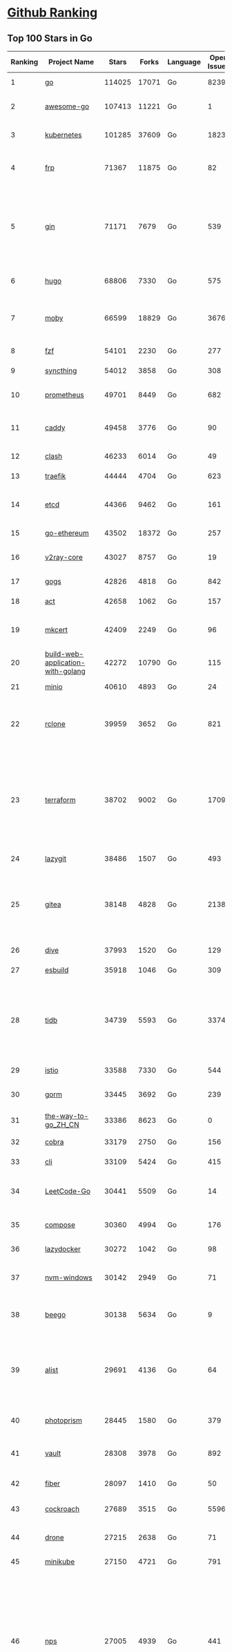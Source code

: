[Github Ranking](../README.md)
==========

## Top 100 Stars in Go

| Ranking | Project Name | Stars | Forks | Language | Open Issues | Description | Last Commit |
| ------- | ------------ | ----- | ----- | -------- | ----------- | ----------- | ----------- |
| 1 | [go](https://github.com/golang/go) | 114025 | 17071 | Go | 8239 | The Go programming language | 2023-09-02T02:19:46Z |
| 2 | [awesome-go](https://github.com/avelino/awesome-go) | 107413 | 11221 | Go | 1 | A curated list of awesome Go frameworks, libraries and software | 2023-09-02T01:03:39Z |
| 3 | [kubernetes](https://github.com/kubernetes/kubernetes) | 101285 | 37609 | Go | 1823 | Production-Grade Container Scheduling and Management | 2023-09-02T01:40:53Z |
| 4 | [frp](https://github.com/fatedier/frp) | 71367 | 11875 | Go | 82 | A fast reverse proxy to help you expose a local server behind a NAT or firewall to the internet. | 2023-08-31T06:54:40Z |
| 5 | [gin](https://github.com/gin-gonic/gin) | 71171 | 7679 | Go | 539 | Gin is a HTTP web framework written in Go (Golang). It features a Martini-like API with much better performance -- up to 40 times faster. If you need smashing performance, get yourself some Gin. | 2023-08-29T16:26:12Z |
| 6 | [hugo](https://github.com/gohugoio/hugo) | 68806 | 7330 | Go | 575 | The world’s fastest framework for building websites. | 2023-09-01T17:41:13Z |
| 7 | [moby](https://github.com/moby/moby) | 66599 | 18829 | Go | 3676 | Moby Project - a collaborative project for the container ecosystem to assemble container-based systems | 2023-09-02T00:31:33Z |
| 8 | [fzf](https://github.com/junegunn/fzf) | 54101 | 2230 | Go | 277 | :cherry_blossom: A command-line fuzzy finder | 2023-09-02T00:03:23Z |
| 9 | [syncthing](https://github.com/syncthing/syncthing) | 54012 | 3858 | Go | 308 | Open Source Continuous File Synchronization | 2023-09-02T01:20:44Z |
| 10 | [prometheus](https://github.com/prometheus/prometheus) | 49701 | 8449 | Go | 682 | The Prometheus monitoring system and time series database. | 2023-09-01T23:12:41Z |
| 11 | [caddy](https://github.com/caddyserver/caddy) | 49458 | 3776 | Go | 90 | Fast and extensible multi-platform HTTP/1-2-3 web server with automatic HTTPS | 2023-09-01T22:00:55Z |
| 12 | [clash](https://github.com/Dreamacro/clash) | 46233 | 6014 | Go | 49 | A rule-based tunnel in Go. | 2023-08-31T12:22:27Z |
| 13 | [traefik](https://github.com/traefik/traefik) | 44444 | 4704 | Go | 623 | The Cloud Native Application Proxy | 2023-08-28T18:36:52Z |
| 14 | [etcd](https://github.com/etcd-io/etcd) | 44366 | 9462 | Go | 161 | Distributed reliable key-value store for the most critical data of a distributed system | 2023-09-01T19:13:34Z |
| 15 | [go-ethereum](https://github.com/ethereum/go-ethereum) | 43502 | 18372 | Go | 257 | Official Go implementation of the Ethereum protocol | 2023-09-01T22:21:27Z |
| 16 | [v2ray-core](https://github.com/v2ray/v2ray-core) | 43027 | 8757 | Go | 19 | A platform for building proxies to bypass network restrictions. | 2023-08-07T03:53:50Z |
| 17 | [gogs](https://github.com/gogs/gogs) | 42826 | 4818 | Go | 842 | Gogs is a painless self-hosted Git service | 2023-08-25T03:32:48Z |
| 18 | [act](https://github.com/nektos/act) | 42658 | 1062 | Go | 157 | Run your GitHub Actions locally 🚀 | 2023-09-01T02:12:31Z |
| 19 | [mkcert](https://github.com/FiloSottile/mkcert) | 42409 | 2249 | Go | 96 | A simple zero-config tool to make locally trusted development certificates with any names you'd like. | 2023-08-29T08:51:00Z |
| 20 | [build-web-application-with-golang](https://github.com/astaxie/build-web-application-with-golang) | 42272 | 10790 | Go | 115 | A golang ebook intro how to build a web with golang | 2023-09-01T02:56:13Z |
| 21 | [minio](https://github.com/minio/minio) | 40610 | 4893 | Go | 24 | High Performance Object Storage for AI | 2023-09-01T23:27:28Z |
| 22 | [rclone](https://github.com/rclone/rclone) | 39959 | 3652 | Go | 821 | "rsync for cloud storage" - Google Drive, S3, Dropbox, Backblaze B2, One Drive, Swift, Hubic, Wasabi, Google Cloud Storage, Yandex Files | 2023-09-01T18:44:13Z |
| 23 | [terraform](https://github.com/hashicorp/terraform) | 38702 | 9002 | Go | 1709 | Terraform enables you to safely and predictably create, change, and improve infrastructure. It is a source-available tool that codifies APIs into declarative configuration files that can be shared amongst team members, treated as code, edited, reviewed, and versioned. | 2023-09-01T21:52:57Z |
| 24 | [lazygit](https://github.com/jesseduffield/lazygit) | 38486 | 1507 | Go | 493 | simple terminal UI for git commands | 2023-09-01T16:57:55Z |
| 25 | [gitea](https://github.com/go-gitea/gitea) | 38148 | 4828 | Go | 2138 | Git with a cup of tea! Painless self-hosted all-in-one software development service, including Git hosting, code review, team collaboration, package registry and CI/CD | 2023-09-02T01:50:16Z |
| 26 | [dive](https://github.com/wagoodman/dive) | 37993 | 1520 | Go | 129 | A tool for exploring each layer in a docker image | 2023-08-20T15:41:23Z |
| 27 | [esbuild](https://github.com/evanw/esbuild) | 35918 | 1046 | Go | 309 | An extremely fast bundler for the web | 2023-08-28T10:08:25Z |
| 28 | [tidb](https://github.com/pingcap/tidb) | 34739 | 5593 | Go | 3374 | TiDB is an open-source, cloud-native, distributed, MySQL-Compatible database for elastic scale and real-time analytics. Try AI-powered Chat2Query free at : https://tidbcloud.com/free-trial | 2023-09-01T16:40:44Z |
| 29 | [istio](https://github.com/istio/istio) | 33588 | 7330 | Go | 544 | Connect, secure, control, and observe services. | 2023-09-01T20:55:46Z |
| 30 | [gorm](https://github.com/go-gorm/gorm) | 33445 | 3692 | Go | 239 | The fantastic ORM library for Golang, aims to be developer friendly | 2023-09-01T06:45:44Z |
| 31 | [the-way-to-go_ZH_CN](https://github.com/unknwon/the-way-to-go_ZH_CN) | 33386 | 8623 | Go | 0 | 《The Way to Go》中文译本，中文正式名《Go 入门指南》 | 2023-08-12T01:54:36Z |
| 32 | [cobra](https://github.com/spf13/cobra) | 33179 | 2750 | Go | 156 | A Commander for modern Go CLI interactions | 2023-09-01T14:53:55Z |
| 33 | [cli](https://github.com/cli/cli) | 33109 | 5424 | Go | 415 | GitHub’s official command line tool | 2023-09-01T20:37:04Z |
| 34 | [LeetCode-Go](https://github.com/halfrost/LeetCode-Go) | 30441 | 5509 | Go | 14 | ✅ Solutions to LeetCode by Go, 100% test coverage, runtime beats 100% / LeetCode 题解 | 2023-08-01T14:41:22Z |
| 35 | [compose](https://github.com/docker/compose) | 30360 | 4994 | Go | 176 | Define and run multi-container applications with Docker | 2023-09-01T10:01:02Z |
| 36 | [lazydocker](https://github.com/jesseduffield/lazydocker) | 30272 | 1042 | Go | 98 | The lazier way to manage everything docker | 2023-08-30T13:18:44Z |
| 37 | [nvm-windows](https://github.com/coreybutler/nvm-windows) | 30142 | 2949 | Go | 71 | A node.js version management utility for Windows. Ironically written in Go. | 2023-08-17T06:59:00Z |
| 38 | [beego](https://github.com/beego/beego) | 30138 | 5634 | Go | 9 | beego is an open-source, high-performance web framework for the Go programming language. | 2023-09-02T01:44:17Z |
| 39 | [alist](https://github.com/alist-org/alist) | 29691 | 4136 | Go | 64 | 🗂️A file list/WebDAV program that supports multiple storages, powered by Gin and Solidjs. / 一个支持多存储的文件列表/WebDAV程序，使用 Gin 和 Solidjs。 | 2023-09-01T19:26:45Z |
| 40 | [photoprism](https://github.com/photoprism/photoprism) | 28445 | 1580 | Go | 379 | AI-Powered Photos App for the Decentralized Web 🌈💎✨ | 2023-09-01T18:31:09Z |
| 41 | [vault](https://github.com/hashicorp/vault) | 28308 | 3978 | Go | 892 | A tool for secrets management, encryption as a service, and privileged access management | 2023-09-02T00:43:58Z |
| 42 | [fiber](https://github.com/gofiber/fiber) | 28097 | 1410 | Go | 50 | ⚡️ Express inspired web framework written in Go | 2023-09-01T18:07:02Z |
| 43 | [cockroach](https://github.com/cockroachdb/cockroach) | 27689 | 3515 | Go | 5596 | CockroachDB - the open source, cloud-native distributed SQL database. | 2023-09-02T02:55:04Z |
| 44 | [drone](https://github.com/harness/drone) | 27215 | 2638 | Go | 71 | Drone is a Container-Native, Continuous Delivery Platform | 2023-09-01T05:23:41Z |
| 45 | [minikube](https://github.com/kubernetes/minikube) | 27150 | 4721 | Go | 791 | Run Kubernetes locally | 2023-09-02T00:43:13Z |
| 46 | [nps](https://github.com/ehang-io/nps) | 27005 | 4939 | Go | 441 | 一款轻量级、高性能、功能强大的内网穿透代理服务器。支持tcp、udp、socks5、http等几乎所有流量转发，可用来访问内网网站、本地支付接口调试、ssh访问、远程桌面，内网dns解析、内网socks5代理等等……，并带有功能强大的web管理端。a lightweight, high-performance, powerful intranet penetration proxy server, with a powerful web management terminal. | 2023-07-17T03:53:54Z |
| 47 | [consul](https://github.com/hashicorp/consul) | 26855 | 4376 | Go | 1093 | Consul is a distributed, highly available, and data center aware solution to connect and configure applications across dynamic, distributed infrastructure. | 2023-09-02T00:10:58Z |
| 48 | [echo](https://github.com/labstack/echo) | 26474 | 2196 | Go | 51 | High performance, minimalist Go web framework | 2023-08-22T19:50:58Z |
| 49 | [portainer](https://github.com/portainer/portainer) | 26418 | 2234 | Go | 319 | Making Docker and Kubernetes management easy. | 2023-09-01T22:27:04Z |
| 50 | [influxdb](https://github.com/influxdata/influxdb) | 26052 | 3421 | Go | 1744 | Scalable datastore for metrics, events, and real-time analytics | 2023-08-20T02:18:22Z |
| 51 | [pocketbase](https://github.com/pocketbase/pocketbase) | 25564 | 1058 | Go | 40 | Open Source realtime backend in 1 file | 2023-09-01T11:27:36Z |
| 52 | [kit](https://github.com/go-kit/kit) | 25356 | 2446 | Go | 36 | A standard library for microservices. | 2023-08-28T04:31:13Z |
| 53 | [go-zero](https://github.com/zeromicro/go-zero) | 25343 | 3592 | Go | 310 | A cloud-native Go microservices framework with cli tool for productivity. | 2023-09-02T01:46:04Z |
| 54 | [helm](https://github.com/helm/helm) | 24871 | 6854 | Go | 273 | The Kubernetes Package Manager | 2023-09-01T21:07:23Z |
| 55 | [k3s](https://github.com/k3s-io/k3s) | 24308 | 2116 | Go | 95 | Lightweight Kubernetes | 2023-09-01T19:38:04Z |
| 56 | [iris](https://github.com/kataras/iris) | 24293 | 2486 | Go | 88 | The fastest HTTP/2 Go Web Framework. New, modern and easy to learn. Fast development with Code you control. Unbeatable cost-performance ratio :rocket: | 2023-09-01T08:03:53Z |
| 57 | [viper](https://github.com/spf13/viper) | 23870 | 1960 | Go | 375 | Go configuration with fangs | 2023-08-29T17:06:48Z |
| 58 | [nsq](https://github.com/nsqio/nsq) | 23740 | 2885 | Go | 50 | A realtime distributed messaging platform | 2023-07-16T20:11:26Z |
| 59 | [v2ray-core](https://github.com/v2fly/v2ray-core) | 23694 | 3755 | Go | 44 | A platform for building proxies to bypass network restrictions. | 2023-08-31T10:01:06Z |
| 60 | [croc](https://github.com/schollz/croc) | 23441 | 999 | Go | 108 | Easily and securely send things from one computer to another :crocodile: :package: | 2023-08-30T05:15:58Z |
| 61 | [faas](https://github.com/openfaas/faas) | 23434 | 1869 | Go | 31 | OpenFaaS - Serverless Functions Made Simple | 2023-08-28T07:05:30Z |
| 62 | [ngrok](https://github.com/inconshreveable/ngrok) | 23173 | 4317 | Go | 225 | Introspected tunnels to localhost | 2023-07-09T00:44:48Z |
| 63 | [logrus](https://github.com/sirupsen/logrus) | 23170 | 2271 | Go | 5 | Structured, pluggable logging for Go. | 2023-07-21T15:53:03Z |
| 64 | [docker_practice](https://github.com/yeasy/docker_practice) | 22840 | 5587 | Go | 4 | Learn and understand Docker&Container technologies, with real DevOps practice! | 2023-08-18T04:55:29Z |
| 65 | [go-patterns](https://github.com/tmrts/go-patterns) | 22729 | 2099 | Go | 17 | Curated list of Go design patterns, recipes and idioms | 2023-04-30T11:12:57Z |
| 66 | [micro](https://github.com/zyedidia/micro) | 22587 | 1147 | Go | 699 | A modern and intuitive terminal-based text editor | 2023-09-01T17:24:12Z |
| 67 | [milvus](https://github.com/milvus-io/milvus) | 22577 | 2485 | Go | 630 | A cloud-native vector database, storage for next generation AI applications | 2023-09-01T19:06:52Z |
| 68 | [hub](https://github.com/mislav/hub) | 22523 | 2406 | Go | 239 | A command-line tool that makes git easier to use with GitHub. | 2023-07-25T10:30:58Z |
| 69 | [k9s](https://github.com/derailed/k9s) | 22076 | 1416 | Go | 425 | 🐶 Kubernetes CLI To Manage Your Clusters In Style! | 2023-08-30T18:23:56Z |
| 70 | [lux](https://github.com/iawia002/lux) | 21934 | 2556 | Go | 451 | 👾 Fast and simple video download library and CLI tool written in Go | 2023-08-16T05:58:09Z |
| 71 | [dapr](https://github.com/dapr/dapr) | 21803 | 1706 | Go | 373 | Dapr is a portable, event-driven, runtime for building distributed applications across cloud and edge. | 2023-09-01T19:28:44Z |
| 72 | [vegeta](https://github.com/tsenart/vegeta) | 21777 | 1324 | Go | 52 | HTTP load testing tool and library. It's over 9000! | 2023-09-01T17:19:45Z |
| 73 | [rancher](https://github.com/rancher/rancher) | 21493 | 2871 | Go | 2519 | Complete container management platform | 2023-09-02T02:32:03Z |
| 74 | [k6](https://github.com/grafana/k6) | 21374 | 1122 | Go | 437 | A modern load testing tool, using Go and JavaScript - https://k6.io | 2023-09-01T13:53:36Z |
| 75 | [kratos](https://github.com/go-kratos/kratos) | 21271 | 3889 | Go | 96 | Your ultimate Go microservices framework for the cloud-native era. | 2023-08-30T13:14:55Z |
| 76 | [fyne](https://github.com/fyne-io/fyne) | 21209 | 1205 | Go | 541 | Cross platform GUI toolkit in Go inspired by Material Design | 2023-09-01T20:36:27Z |
| 77 | [restic](https://github.com/restic/restic) | 21076 | 1347 | Go | 388 | Fast, secure, efficient backup program | 2023-09-01T01:45:04Z |
| 78 | [delve](https://github.com/go-delve/delve) | 20966 | 2092 | Go | 92 | Delve is a debugger for the Go programming language. | 2023-08-31T13:47:43Z |
| 79 | [go-micro](https://github.com/go-micro/go-micro) | 20789 | 2322 | Go | 78 | A Go microservices framework | 2023-08-07T08:46:20Z |
| 80 | [harbor](https://github.com/goharbor/harbor) | 20743 | 4442 | Go | 562 | An open source trusted cloud native registry project that stores, signs, and scans content. | 2023-09-01T23:25:24Z |
| 81 | [filebrowser](https://github.com/filebrowser/filebrowser) | 20671 | 2464 | Go | 92 | 📂 Web File Browser | 2023-09-01T13:40:11Z |
| 82 | [cli](https://github.com/urfave/cli) | 20651 | 1697 | Go | 37 | A simple, fast, and fun package for building command line apps in Go | 2023-08-21T23:21:03Z |
| 83 | [colly](https://github.com/gocolly/colly) | 20629 | 1639 | Go | 141 | Elegant Scraper and Crawler Framework for Golang | 2023-08-22T17:11:42Z |
| 84 | [testify](https://github.com/stretchr/testify) | 20475 | 1490 | Go | 260 | A toolkit with common assertions and mocks that plays nicely with the standard library | 2023-08-31T02:33:08Z |
| 85 | [learn-go-with-tests](https://github.com/quii/learn-go-with-tests) | 20076 | 2642 | Go | 38 | Learn Go with test-driven development | 2023-09-01T18:25:44Z |
| 86 | [fasthttp](https://github.com/valyala/fasthttp) | 20064 | 1671 | Go | 71 | Fast HTTP package for Go. Tuned for high performance. Zero memory allocations in hot paths. Up to 10x faster than net/http | 2023-08-30T12:13:49Z |
| 87 | [loki](https://github.com/grafana/loki) | 19912 | 2894 | Go | 1011 | Like Prometheus, but for logs. | 2023-09-02T00:11:47Z |
| 88 | [websocket](https://github.com/gorilla/websocket) | 19733 | 3391 | Go | 30 | Package gorilla/websocket is a fast, well-tested and widely used WebSocket implementation for Go. | 2023-08-29T22:10:22Z |
| 89 | [zap](https://github.com/uber-go/zap) | 19604 | 1393 | Go | 98 | Blazing fast, structured, leveled logging in Go. | 2023-09-01T20:01:59Z |
| 90 | [bubbletea](https://github.com/charmbracelet/bubbletea) | 19590 | 617 | Go | 45 | A powerful little TUI framework 🏗 | 2023-08-28T14:07:20Z |
| 91 | [dgraph](https://github.com/dgraph-io/dgraph) | 19560 | 1484 | Go | 204 | The high-performance database for modern applications | 2023-09-01T22:16:02Z |
| 92 | [mux](https://github.com/gorilla/mux) | 19055 | 1801 | Go | 10 | Package gorilla/mux is a powerful HTTP router and URL matcher for building Go web servers with 🦍 | 2023-08-25T01:12:58Z |
| 93 | [podman](https://github.com/containers/podman) | 18938 | 2046 | Go | 421 | Podman: A tool for managing OCI containers and pods. | 2023-09-02T01:29:15Z |
| 94 | [Cloudreve](https://github.com/cloudreve/Cloudreve) | 18822 | 3118 | Go | 204 | 🌩支持多家云存储的云盘系统 (Self-hosted file management and sharing system, supports multiple storage providers) | 2023-08-14T17:29:51Z |
| 95 | [grpc-go](https://github.com/grpc/grpc-go) | 18685 | 4095 | Go | 127 | The Go language implementation of gRPC. HTTP/2 based RPC | 2023-09-01T19:00:56Z |
| 96 | [trivy](https://github.com/aquasecurity/trivy) | 18466 | 1843 | Go | 138 | Find vulnerabilities, misconfigurations, secrets, SBOM in containers, Kubernetes, code repositories, clouds and more | 2023-09-02T01:37:03Z |
| 97 | [AdGuardHome](https://github.com/AdguardTeam/AdGuardHome) | 18359 | 1529 | Go | 870 | Network-wide ads & trackers blocking DNS server | 2023-09-01T16:39:33Z |
| 98 | [jaeger](https://github.com/jaegertracing/jaeger) | 18190 | 2227 | Go | 331 | CNCF Jaeger, a Distributed Tracing Platform | 2023-09-01T22:52:32Z |
| 99 | [seaweedfs](https://github.com/seaweedfs/seaweedfs) | 18175 | 2017 | Go | 205 | SeaweedFS is a fast distributed storage system for blobs, objects, files, and data lake, for billions of files! Blob store has O(1) disk seek, cloud tiering. Filer supports Cloud Drive, cross-DC active-active replication, Kubernetes, POSIX FUSE mount, S3 API, S3 Gateway, Hadoop, WebDAV, encryption, Erasure Coding. | 2023-09-01T20:10:45Z |
| 100 | [gin-vue-admin](https://github.com/flipped-aurora/gin-vue-admin) | 18165 | 5486 | Go | 35 | 基于vite+vue3+gin搭建的开发基础平台（支持TS,JS混用），集成jwt鉴权，权限管理，动态路由，显隐可控组件，分页封装，多点登录拦截，资源权限，上传下载，代码生成器，表单生成器,chatGPT自动查表等开发必备功能。 | 2023-09-01T09:01:26Z |


